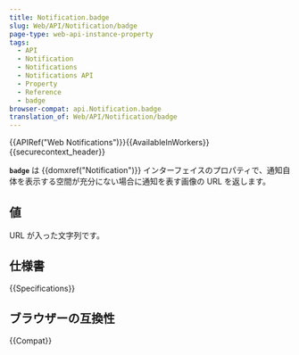 ```yaml
---
title: Notification.badge
slug: Web/API/Notification/badge
page-type: web-api-instance-property
tags:
  - API
  - Notification
  - Notifications
  - Notifications API
  - Property
  - Reference
  - badge
browser-compat: api.Notification.badge
translation_of: Web/API/Notification/badge
---
```

{{APIRef("Web Notifications")}}{{AvailableInWorkers}}{{securecontext_header}}

**`badge`** は {{domxref("Notification")}} インターフェイスのプロパティで、通知自体を表示する空間が充分にない場合に通知を表す画像の URL を返します。

## 値

URL が入った文字列です。

## 仕様書

{{Specifications}}

## ブラウザーの互換性

{{Compat}}
